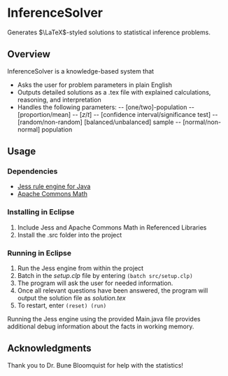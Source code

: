 # InferenceSolver
Generates $\LaTeX$-styled solutions to statistical inference problems.

## Overview

InferenceSolver is a knowledge-based system that 
- Asks the user for problem parameters in plain English
- Outputs detailed solutions as a .tex file with explained calculations, reasoning, and interpretation
- Handles the following parameters:
-- [one/two]-population 
-- [proportion/mean] 
-- [$z$/$t$] 
-- [confidence interval/significance test]
-- [random/non-random] [balanced/unbalanced] sample
-- [normal/non-normal] population


## Usage

### Dependencies
- [Jess rule engine for Java](http://alvarestech.com/temp/fuzzyjess/Jess60/Jess70b7/docs/intro.html#setup)
- [Apache Commons Math](https://commons.apache.org/proper/commons-math/)

### Installing in Eclipse
1.  Include Jess and Apache Commons Math  in Referenced Libraries
2.  Install the .src folder into the project

### Running in Eclipse
1. Run the Jess engine from within the project
2. Batch in the *setup.clp* file by entering `(batch src/setup.clp)`
3. The program will ask the user for needed information.
4. Once all relevant questions have been answered, the program will output the solution file as *solution.tex*
7.  To restart, enter `(reset) (run)`


Running the Jess engine using the provided Main.java file provides additional debug information about the facts in working memory.

## Acknowledgments
Thank you to Dr. Bune Bloomquist for help with the statistics!
